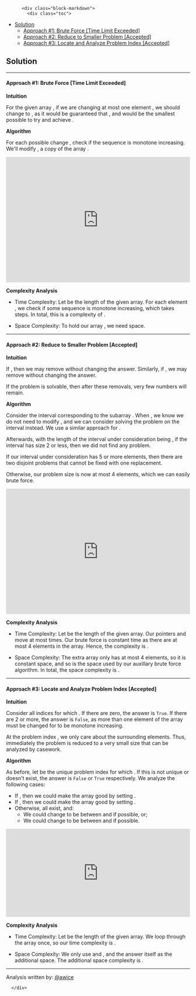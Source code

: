 <div class="article-body">
        
          <div class="block-markdown">
            <div class="toc">
<ul>
<li><a href="#solution">Solution</a><ul>
<li><a href="#approach-1-brute-force-time-limit-exceeded">Approach #1: Brute Force [Time Limit Exceeded]</a></li>
<li><a href="#approach-2-reduce-to-smaller-problem-accepted">Approach #2: Reduce to Smaller Problem [Accepted]</a></li>
<li><a href="#approach-3-locate-and-analyze-problem-index-accepted">Approach #3: Locate and Analyze Problem Index [Accepted]</a></li>
</ul>
</li>
</ul>
</div>
<h2 id="solution">Solution</h2>
<hr>
<h4 id="approach-1-brute-force-time-limit-exceeded">Approach #1: Brute Force [Time Limit Exceeded]</h4>
<p><strong>Intuition</strong></p>
<p>For the given array <script type="math/tex; mode=display">\text{A}</script>, if we are changing at most one element <script type="math/tex; mode=display">\text{A[i]}</script>, we should change <script type="math/tex; mode=display">\text{A[i]}</script> to <script type="math/tex; mode=display">\text{A[i-1]}</script>, as it would be guaranteed that <script type="math/tex; mode=display">\text{A[i-1]} &leq; \text{A[i]}</script>, and <script type="math/tex; mode=display">\text{A[i]}</script> would be the smallest possible to try and achieve <script type="math/tex; mode=display">\text{A[i]} &leq; \text{A[i+1]}</script>.</p>
<p><strong>Algorithm</strong></p>
<p>For each possible change <script type="math/tex; mode=display">\text{A[i]}</script>, check if the sequence is monotone increasing.  We'll modify <script type="math/tex; mode=display">\text{new}</script>, a copy of the array <script type="math/tex; mode=display">\text{A}</script>.</p>
<iframe src="https://leetcode.com/playground/FK7JPfxR/shared" frameborder="0" name="FK7JPfxR" width="100%" height="343"></iframe>

<p><strong>Complexity Analysis</strong></p>
<ul>
<li>
<p>Time Complexity: Let <script type="math/tex; mode=display">N</script> be the length of the given array.  For each element <script type="math/tex; mode=display">\text{A[i]}</script>, we check if some sequence is monotone increasing, which takes <script type="math/tex; mode=display">O(N)</script> steps.  In total, this is a complexity of <script type="math/tex; mode=display">O(N^2)</script>.</p>
</li>
<li>
<p>Space Complexity: To hold our array <script type="math/tex; mode=display">\text{new}</script>, we need <script type="math/tex; mode=display">O(N)</script> space.</p>
</li>
</ul>
<hr>
<h4 id="approach-2-reduce-to-smaller-problem-accepted">Approach #2: Reduce to Smaller Problem [Accepted]</h4>
<p><strong>Intuition</strong></p>
<p>If <script type="math/tex; mode=display">\text{A[0]} &leq; \text{A[1]} &leq; \text{A[2]}</script>, then we may remove <script type="math/tex; mode=display">\text{A[0]}</script> without changing the answer.  Similarly, if <script type="math/tex; mode=display">\text{A}\big[\text{len(A)-3}\big] &leq; \text{A}\big[\text{len(A)-2}\big] &leq; \text{A}\big[\text{len(A)-1}\big]</script>, we may remove <script type="math/tex; mode=display">\text{A[len(A)-1]}</script> without changing the answer.</p>
<p>If the problem is solvable, then after these removals, very few numbers will remain.</p>
<p><strong>Algorithm</strong></p>
<p>Consider the interval <script type="math/tex; mode=display">\text{[i, j]}</script> corresponding to the subarray <script type="math/tex; mode=display">\big[\text{A[i], A[i+1], ..., A[j]}\big]</script>.  When <script type="math/tex; mode=display">\text{A[i]} &leq; \text{A[i+1]} &leq; \text{A[i+2]}</script>, we know we do not need to modify <script type="math/tex; mode=display">\text{A[i]}</script>, and we can consider solving the problem on the interval <script type="math/tex; mode=display">\text{[i+1, j]}</script> instead.  We use a similar approach for <script type="math/tex; mode=display">j</script>.</p>
<p>Afterwards, with the length of the interval under consideration being <script type="math/tex; mode=display">\text{j - i + 1}</script>, if the interval has size 2 or less, then we did not find any problem.  </p>
<p>If our interval under consideration has 5 or more elements, then there are two disjoint problems that cannot be fixed with one replacement.  </p>
<p>Otherwise, our problem size is now at most 4 elements, which we can easily brute force.</p>
<iframe src="https://leetcode.com/playground/4ypTHUiy/shared" frameborder="0" name="4ypTHUiy" width="100%" height="343"></iframe>

<p><strong>Complexity Analysis</strong></p>
<ul>
<li>
<p>Time Complexity: Let <script type="math/tex; mode=display">N</script> be the length of the given array.  Our pointers <script type="math/tex; mode=display">i</script> and <script type="math/tex; mode=display">j</script> move at most <script type="math/tex; mode=display">O(N)</script> times.  Our brute force is constant time as there are at most 4 elements in the array.  Hence, the complexity is <script type="math/tex; mode=display">O(N)</script>.</p>
</li>
<li>
<p>Space Complexity:  The extra array <script type="math/tex; mode=display">\text{A[i: j+1]}</script> only has at most 4 elements, so it is constant space, and so is the space used by our auxillary brute force algorithm.  In total, the space complexity is <script type="math/tex; mode=display">O(1)</script>.</p>
</li>
</ul>
<hr>
<h4 id="approach-3-locate-and-analyze-problem-index-accepted">Approach #3: Locate and Analyze Problem Index [Accepted]</h4>
<p><strong>Intuition</strong></p>
<p>Consider all indices <script type="math/tex; mode=display">p</script> for which <script type="math/tex; mode=display">\text{A[p]} > \text{A[p+1]}</script>.  If there are zero, the answer is <code>True</code>.  If there are 2 or more, the answer is <code>False</code>, as more than one element of the array must be changed for <script type="math/tex; mode=display">\text{A}</script> to be monotone increasing.</p>
<p>At the problem index <script type="math/tex; mode=display">p</script>, we only care about the surrounding elements.  Thus, immediately the problem is reduced to a very small size that can be analyzed by casework.</p>
<p><strong>Algorithm</strong></p>
<p>As before, let <script type="math/tex; mode=display">p</script> be the unique problem index for which <script type="math/tex; mode=display">\text{A[p]} > \text{A[p+1]}</script>.  If this is not unique or doesn't exist, the answer is <code>False</code> or <code>True</code> respectively.  We analyze the following cases:</p>
<ul>
<li>If <script type="math/tex; mode=display">\text{p = 0}</script>, then we could make the array good by setting <script type="math/tex; mode=display">\text{A[p] = A[p+1]}</script>.</li>
<li>If <script type="math/tex; mode=display">\text{p = len(A) - 2}</script>, then we could make the array good by setting <script type="math/tex; mode=display">\text{A[p+1] = A[p]}</script>.</li>
<li>Otherwise, <script type="math/tex; mode=display">\text{A[p-1], A[p], A[p+1], A[p+2]}</script> all exist, and:<ul>
<li>We could change <script type="math/tex; mode=display">\text{A[p]}</script> to be between <script type="math/tex; mode=display">\text{A[p-1]}</script> and <script type="math/tex; mode=display">\text{A[p+1]}</script> if possible, or;</li>
<li>We could change <script type="math/tex; mode=display">\text{A[p+1]}</script> to be between <script type="math/tex; mode=display">\text{A[p]}</script> and <script type="math/tex; mode=display">\text{A[p+2]}</script> if possible.</li>
</ul>
</li>
</ul>
<iframe src="https://leetcode.com/playground/NGHYqESJ/shared" frameborder="0" name="NGHYqESJ" width="100%" height="241"></iframe>

<p><strong>Complexity Analysis</strong></p>
<ul>
<li>
<p>Time Complexity: Let <script type="math/tex; mode=display">N</script> be the length of the given array.  We loop through the array once, so our time complexity is <script type="math/tex; mode=display">O(N)</script>.</p>
</li>
<li>
<p>Space Complexity:  We only use <script type="math/tex; mode=display">p</script> and <script type="math/tex; mode=display">i</script>, and the answer itself as the additional space.  The additional space complexity is <script type="math/tex; mode=display">O(1)</script>.</p>
</li>
</ul>
<hr>
<p>Analysis written by: <a href="https://leetcode.com/awice">@awice</a></p>
          </div>
        
      </div>